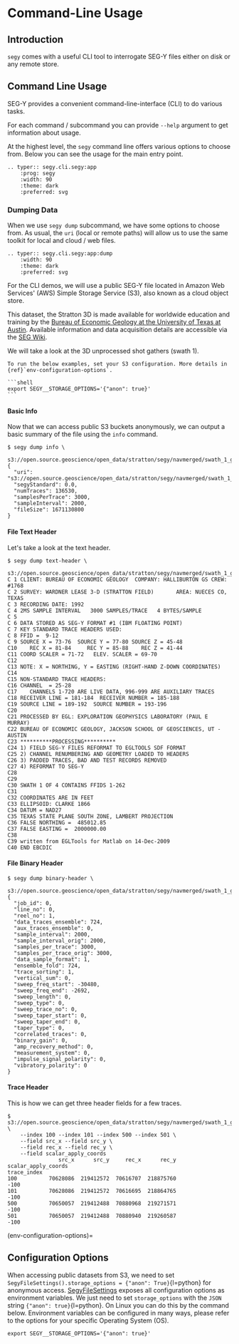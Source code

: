 # Command-Line Usage

## Introduction

`segy` comes with a useful CLI tool to interrogate SEG-Y files either on disk
or any remote store.

## Command Line Usage

SEG-Y provides a convenient command-line-interface (CLI) to do
various tasks.

For each command / subcommand you can provide `--help` argument to
get information about usage.

At the highest level, the `segy` command line offers various options
to choose from. Below you can see the usage for the main entry point.

```{eval-rst}
.. typer:: segy.cli.segy:app
    :prog: segy
    :width: 90
    :theme: dark
    :preferred: svg
```

### Dumping Data

When we use `segy dump` subcommand, we have some options to choose from.
As usual, the `uri` (local or remote paths) will allow us to use the same
toolkit for local and cloud / web files.

```{eval-rst}
.. typer:: segy.cli.segy:app:dump
    :width: 90
    :theme: dark
    :preferred: svg
```

For the CLI demos, we will use a public SEG-Y file located in Amazon Web
Services' (AWS) Simple Storage Service (S3), also known as a cloud object
store.

This dataset, the Stratton 3D is made available for worldwide education and training
by the [Bureau of Economic Geology at the University of Texas at Austin][beg].
Available information and data acquisition details are accessible via the
[SEG Wiki][seg wiki].

[seg wiki]: https://wiki.seg.org/wiki/Parihaka-3D
[beg]: https://www.beg.utexas.edu

We will take a look at the 3D unprocessed shot gathers (swath 1).

````{note}
To run the below examples, set your S3 configuration. More details in
{ref}`env-configuration-options`.

```shell
export SEGY__STORAGE_OPTIONS='{"anon": true}'
```

````

#### Basic Info

Now that we can access public S3 buckets anonymously, we can output a basic
summary of the file using the `info` command.

```console
$ segy dump info \
    s3://open.source.geoscience/open_data/stratton/segy/navmerged/swath_1_geometry.sgy
{
  "uri": "s3://open.source.geoscience/open_data/stratton/segy/navmerged/swath_1_geometry.sgy",
  "segyStandard": 0.0,
  "numTraces": 136530,
  "samplesPerTrace": 3000,
  "sampleInterval": 2000,
  "fileSize": 1671130800
}
```

#### File Text Header

Let's take a look at the text header.

```console
$ segy dump text-header \
    s3://open.source.geoscience/open_data/stratton/segy/navmerged/swath_1_geometry.sgy
C 1 CLIENT: BUREAU OF ECONOMIC GEOLOGY  COMPANY: HALLIBURTON GS CREW: #1768
C 2 SURVEY: WARDNER LEASE 3-D (STRATTON FIELD)       AREA: NUECES CO, TEXAS
C 3 RECORDING DATE: 1992
C 4 2MS SAMPLE INTERVAL   3000 SAMPLES/TRACE   4 BYTES/SAMPLE
C 5
C 6 DATA STORED AS SEG-Y FORMAT #1 (IBM FLOATING POINT)
C 7 KEY STANDARD TRACE HEADERS USED:
C 8 FFID =  9-12
C 9 SOURCE X = 73-76  SOURCE Y = 77-80 SOURCE Z = 45-48
C10    REC X = 81-84     REC Y = 85-88    REC Z = 41-44
C11 COORD SCALER = 71-72   ELEV. SCALER = 69-70
C12
C13 NOTE: X = NORTHING, Y = EASTING (RIGHT-HAND Z-DOWN COORDINATES)
C14
C15 NON-STANDARD TRACE HEADERS:
C16 CHANNEL  = 25-28
C17    CHANNELS 1-720 ARE LIVE DATA, 996-999 ARE AUXILIARY TRACES
C18 RECEIVER LINE = 181-184  RECEIVER NUMBER = 185-188
C19 SOURCE LINE = 189-192  SOURCE NUMBER = 193-196
C20
C21 PROCESSED BY EGL: EXPLORATION GEOPHYSICS LABORATORY (PAUL E MURRAY)
C22 BUREAU OF ECONOMIC GEOLOGY, JACKSON SCHOOL OF GEOSCIENCES, UT - AUSTIN
C23 **********PROCESSING**********
C24 1) FIELD SEG-Y FILES REFORMAT TO EGLTOOLS SDF FORMAT
C25 2) CHANNEL RENUMBERING AND GEOMETRY LOADED TO HEADERS
C26 3) PADDED TRACES, BAD AND TEST RECORDS REMOVED
C27 4) REFORMAT TO SEG-Y
C28
C29
C30 SWATH 1 OF 4 CONTAINS FFIDS 1-262
C31
C32 COORDINATES ARE IN FEET
C33 ELLIPSOID: CLARKE 1866
C34 DATUM = NAD27
C35 TEXAS STATE PLANE SOUTH ZONE, LAMBERT PROJECTION
C36 FALSE NORTHING =  485012.85
C37 FALSE EASTING =  2000000.00
C38
C39 written from EGLTools for Matlab on 14-Dec-2009
C40 END EBCDIC
```

#### File Binary Header

```console
$ segy dump binary-header \
    s3://open.source.geoscience/open_data/stratton/segy/navmerged/swath_1_geometry.sgy
{
  "job_id": 0,
  "line_no": 0,
  "reel_no": 1,
  "data_traces_ensemble": 724,
  "aux_traces_ensemble": 0,
  "sample_interval": 2000,
  "sample_interval_orig": 2000,
  "samples_per_trace": 3000,
  "samples_per_trace_orig": 3000,
  "data_sample_format": 1,
  "ensemble_fold": 724,
  "trace_sorting": 1,
  "vertical_sum": 0,
  "sweep_freq_start": -30480,
  "sweep_freq_end": -2692,
  "sweep_length": 0,
  "sweep_type": 0,
  "sweep_trace_no": 0,
  "sweep_taper_start": 0,
  "sweep_taper_end": 0,
  "taper_type": 0,
  "correlated_traces": 0,
  "binary_gain": 0,
  "amp_recovery_method": 0,
  "measurement_system": 0,
  "impulse_signal_polarity": 0,
  "vibratory_polarity": 0
}
```

#### Trace Header

This is how we can get three header fields for a few traces.

```console
$ s3://open.source.geoscience/open_data/stratton/segy/navmerged/swath_1_geometry.sgy \
    --index 100 --index 101 --index 500 --index 501 \
    --field src_x --field src_y \
    --field rec_x --field rec_y \
    --field scalar_apply_coords
                src_x      src_y     rec_x      rec_y  scalar_apply_coords
trace_index
100          70628086  219412572  70616707  218875760                 -100
101          70628086  219412572  70616695  218864765                 -100
500          70650057  219412488  70880968  219271571                 -100
501          70650057  219412488  70880940  219260587                 -100
```

(env-configuration-options)=

## Configuration Options

When accessing public datasets from S3, we need to set
`SegyFileSettings().storage_options = {"anon": True}`{l=python} for anonymous
access. [SegyFileSettings](#SegyFileSettings) exposes all configuration options
as environment variables. We just need to set `storage_options` with the `JSON`
string `{"anon": true}`{l=python}. On Linux you can do this by the command below.
Environment variables can be configured in many ways, please refer to the options
for your specific Operating System (OS).

```shell
export SEGY__STORAGE_OPTIONS='{"anon": true}'
```
